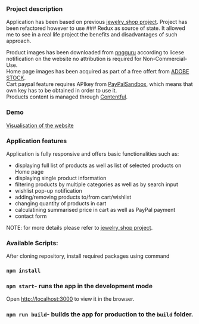 ### Project description

Application has been based on previous [jewelry_shop project](https://github.com/JagodaBodnar/Jewelry-shop). Project has been refactored however to use ### Redux as source of state. It allowed me to see in a real life project the benefits and disadvantages of such approach.

Product images has been downloaded from [pngguru](https://www.pngguru.com/) according to licese notification on the website no attribution is required for Non-Commercial-Use.<br />
Home page images has been acquired as part of a free offert from [ADOBE STOCK](https://stock.adobe.com/).<br />
Cart paypal feature requires APIkey from [PayPalSandbox](https://developer.paypal.com/), which means that own key has to be obtained in order to use it.<br />
Products content is managed through [Contentful](https://www.contentful.com/).<br />

### Demo

[Visualisation of the website](https://reverent-booth-2fd4f6.netlify.app/)

### Application features

Application is fully responsive and offers basic functionalities such as:

- displaying full list of products as well as list of selected products on Home page
- displaying single product information
- filtering products by multiple categories as well as by search input
- wishlist pop-up notification
- adding/removing products to/from cart/wishlist
- changing quantity of products in cart
- calculatining summarised price in cart as well as PayPal payment
- contact form

NOTE: for more details please refer to [jewelry_shop project](https://github.com/JagodaBodnar/Jewelry-shop).

### Available Scripts:

After cloning repository, install required packages using command

### `npm install`

### `npm start`- runs the app in the development mode

Open [http://localhost:3000](http://localhost:3000) to view it in the browser.

### `npm run build`- builds the app for production to the `build` folder.<br />
